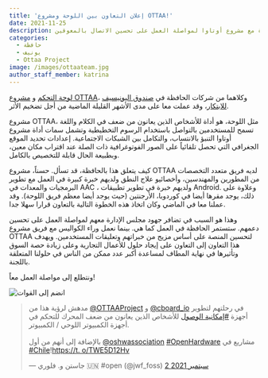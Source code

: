 ```yaml
---
title: 'إعلان التعاون بين اللوحة ومشروع OTTAA!'
date: 2021-11-25
description: وقد تضافرت جهود مجلس الإدارة مع مشروع أوتاوا لمواصلة العمل على تحسين الاتصال بالمعوقين
categories:
  - حافظة
  - يونيف
  - Ottaa Project
image: /images/ottaateam.jpg
author_staff_member: katrina
---
```

[لوحة التحكم](https://www.cboard.io/) و [مشروع OTTAA](https://www.ottaaproject.com/)، وكلاهما من شركات الحافظة في [صندوق اليونيسيف للابتكار](https://www.unicef.org/innovation/stories/giving-every-child-voice-aac-technology)، وقد عملت معا على مدى الأشهر القليلة الماضية من أجل تضخيم الأثر.

مشروع OTTAA، مثل اللوحة، هو أداة للأشخاص الذين يعانون من ضعف في الكلام واللغة تسمح للمستخدمين بالتواصل باستخدام الرسوم التخطيطية وتشمل سمات أداة مشروع أوتاوا التنبؤ بالانتساب، والتكامل بين الشبكات الاجتماعية. إعدادات تحديد الموقع الجغرافي التي تحصل تلقائياً على الصور الفوتوغرافية ذات الصلة عند اقتراب مكان معين، وبطبيعة الحال قابلة للتخصيص بالكامل.

كيف يتعلق هذا بالحافظة، قد تسأل. حسناً، مشروع OTTAA لديه فريق متعدد التخصصات من المطورين والمهندسين، وأخصائيو علاج النطق ولديهم خبرة كبيرة في العمل مع تطوير البرمجيات والمعدات في AAC ، ولديهم خبرة في تطوير تطبيقات Android. وعلاوة على ذلك، يوجد مقرها أيضا في كوردوبا، الأرجنتين (حيث يوجد أيضا معظم فريق اللوحة). وقد عملنا معا في الماضي وكان اتخاذ هذه الخطوة التالية بالتعاون قرارا سهلا جدا.

وهذا هو السبب في تضافر جهود مجلس الإدارة معهم لمواصلة العمل على تحسين دعمهم. ستستمر الحافظة في العمل كما هي. بينما نعمل وراء الكواليس مع فريق مشروع OTTAA لتحسين المنصة على أساس مزيج من خبراتهم وتعليقات المستخدمين. ويهدف هذا التعاون إلى التعاون على إيجاد حلول للأعمال التجارية وعلى زيادة حصة السوق وتأثيرها في نهاية المطاف لمساعدة أكبر عدد ممكن من الناس في حلولنا المتعلقة باللجنة.

ونتطلع إلى مواصلة العمل معاً!

![انضم إلى القوات](/images/joined-forces.png)

<blockquote class="twitter-tweet"><p lang="en" dir="ltr">مدهش لرؤية هذا من <a href="https://twitter.com/OTTAAProject?ref_src=twsrc%5Etfw">@OTTAAProject</a> و <a href="https://twitter.com/cboard_io?ref_src=twsrc%5Etfw">@cboard_io</a> في رحلتهم لتطوير أجهزة <a href="https://twitter.com/hashtag/accessibility?src=hash&amp;ref_src=twsrc%5Etfw">#إمكانية الوصول</a> للأشخاص الذين يعانون من ضعف المحرك للتحكم في أجهزة الكمبيوتر اللوحي / الكمبيوتر.<br><br>بالإضافة إلى أنهم من أول <a href="https://twitter.com/oshwassociation?ref_src=twsrc%5Etfw">@oshwassociation</a> <a href="https://twitter.com/hashtag/OpenHardware?src=hash&amp;ref_src=twsrc%5Etfw">#OpenHardware</a> مشاريع في <a href="https://twitter.com/hashtag/Chile?src=hash&amp;ref_src=twsrc%5Etfw">#Chile</a>!<a href="https://t.co/TWwE5D12Hv">https://t. o/TWE5D12Hv</a></p>&mdash; جاستن و. فلوري 🇺🇳 #open (@jwf_foss) <a href="https://twitter.com/jwf_foss/status/1433355620619636736?ref_src=twsrc%5Etfw">2 سبتمبر 2021</a></blockquote> <script async src="https://platform.twitter.com/widgets.js" charset="utf-8"></script>

